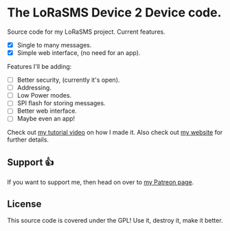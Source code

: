 # The LoRaSMS Device 2 Device code.
Source code for my LoRaSMS project. Current features.
- [x] Single to many messages.
- [x] Simple web interface, (no need for an app).

Features I'll be adding:
- [ ] Better security, (currently it's open).
- [ ] Addressing.
- [ ] Low Power modes.
- [ ] SPI flash for storing messages.
- [ ] Better web interface.
- [ ] Maybe even an app!

Check out [my tutorial video](https://www.youtube.com/watch?v=b_RPwtxtNdc) on how I made it.
Also check out [my website](https://www.mickmake.com/archives/4640) for further details.


## Support :+1:
If you want to support me, then head on over to [my Patreon page](http://patreon.com/MickMake).


## License
This source code is covered under the GPL! Use it, destroy it, make it better.

